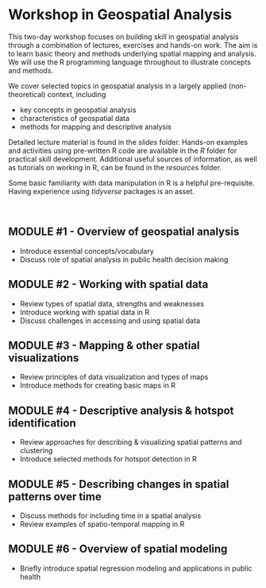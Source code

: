 
# Workshop in Geospatial Analysis

<!-- badges: start -->
<!-- badges: end -->

This two-day workshop focuses on building skill in geospatial analysis through a combination of lectures, exercises and hands-on work.  The aim is to learn basic theory and methods underlying spatial mapping and analysis.  We will use the R programming language throughout to illustrate concepts and methods.

We cover selected topics in geospatial analysis in a largely applied (non-theoretical) context, including

* key concepts in geospatial analysis
* characteristics of geospatial data
* methods for mapping and descriptive analysis

Detailed lecture material is found in the *slides* folder.  Hands-on examples and activities using pre-written R code are available in the *R* folder for practical skill development.  Additional useful sources of information, as well as tutorials on working in R, can be found in the *resources* folder.

Some basic familiarity with data manipulation in R is a helpful pre-requisite.  Having experience using *tidyverse* packages is an asset.

<br>

## MODULE #1 - Overview of geospatial analysis
* Introduce essential concepts/vocabulary
* Discuss role of spatial analysis in public health decision making 

## MODULE #2 - Working with spatial data
* Review types of spatial data, strengths and weaknesses
* Introduce working with spatial data in R
* Discuss challenges in accessing and using spatial data

## MODULE #3 - Mapping & other spatial visualizations
* Review principles of data visualization and types of maps
* Introduce methods for creating basic maps in R 

## MODULE #4 - Descriptive analysis & hotspot identification
* Review approaches for describing & visualizing spatial patterns and clustering
* Introduce selected methods for hotspot detection in R

## MODULE #5 - Describing changes in spatial patterns over time
* Discuss methods for including time in a spatial analysis
* Review examples of spatio-temporal mapping in R

## MODULE #6 - Overview of spatial modeling
* Briefly introduce spatial regression modeling and applications in public health





